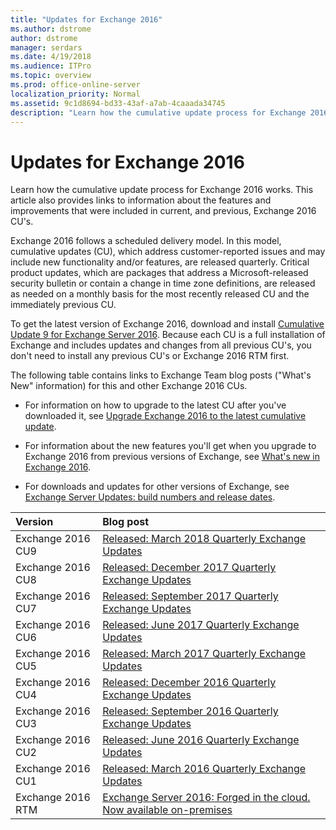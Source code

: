 ```yaml
---
title: "Updates for Exchange 2016"
ms.author: dstrome
author: dstrome
manager: serdars
ms.date: 4/19/2018
ms.audience: ITPro
ms.topic: overview
ms.prod: office-online-server
localization_priority: Normal
ms.assetid: 9c1d8694-bd33-43af-a7ab-4caaada34745
description: "Learn how the cumulative update process for Exchange 2016 works. This article also provides links to information about the features and improvements that were included in current, and previous, Exchange 2016 CU's."
---
```


# Updates for Exchange 2016

Learn how the cumulative update process for Exchange 2016 works. This article also provides links to information about the features and improvements that were included in current, and previous, Exchange 2016 CU's.
  
Exchange 2016 follows a scheduled delivery model. In this model, cumulative updates (CU), which address customer-reported issues and may include new functionality and/or features, are released quarterly. Critical product updates, which are packages that address a Microsoft-released security bulletin or contain a change in time zone definitions, are released as needed on a monthly basis for the most recently released CU and the immediately previous CU.
  
To get the latest version of Exchange 2016, download and install [Cumulative Update 9 for Exchange Server 2016](https://go.microsoft.com/fwlink/p/?linkid=870405). Because each CU is a full installation of Exchange and includes updates and changes from all previous CU's, you don't need to install any previous CU's or Exchange 2016 RTM first.
  
The following table contains links to Exchange Team blog posts ("What's New" information) for this and other Exchange 2016 CUs.
  
- For information on how to upgrade to the latest CU after you've downloaded it, see [Upgrade Exchange 2016 to the latest cumulative update](../plan-and-deploy/install-cumulative-updates.md).
    
- For information about the new features you'll get when you upgrade to Exchange 2016 from previous versions of Exchange, see [What's new in Exchange 2016](new-features.md).
    
- For downloads and updates for other versions of Exchange, see [Exchange Server Updates: build numbers and release dates](https://go.microsoft.com/fwlink/p/?LinkId=512549).
    
|**Version**|**Blog post**|
|:-----|:-----|
|Exchange 2016 CU9  <br/> |[Released: March 2018 Quarterly Exchange Updates](https://go.microsoft.com/fwlink/p/?linkid=870404) <br/> |
|Exchange 2016 CU8  <br/> |[Released: December 2017 Quarterly Exchange Updates](https://go.microsoft.com/fwlink/p/?linkid=865293) <br/> |
|Exchange 2016 CU7  <br/> |[Released: September 2017 Quarterly Exchange Updates](https://go.microsoft.com/fwlink/p/?linkid=858936) <br/> |
|Exchange 2016 CU6  <br/> |[Released: June 2017 Quarterly Exchange Updates](https://go.microsoft.com/fwlink/p/?linkid=852170) <br/> |
|Exchange 2016 CU5  <br/> |[Released: March 2017 Quarterly Exchange Updates](https://go.microsoft.com/fwlink/p/?linkid=845203) <br/> |
|Exchange 2016 CU4  <br/> |[Released: December 2016 Quarterly Exchange Updates](https://go.microsoft.com/fwlink/p/?linkid=837801) <br/> |
|Exchange 2016 CU3  <br/> |[Released: September 2016 Quarterly Exchange Updates](https://go.microsoft.com/fwlink/p/?LinkId=827208) <br/> |
|Exchange 2016 CU2  <br/> |[Released: June 2016 Quarterly Exchange Updates](https://go.microsoft.com/fwlink/p/?LinkId=808655) <br/> |
|Exchange 2016 CU1  <br/> |[Released: March 2016 Quarterly Exchange Updates](https://go.microsoft.com/fwlink/p/?LinkId=747752) <br/> |
|Exchange 2016 RTM  <br/> |[Exchange Server 2016: Forged in the cloud. Now available on-premises](https://go.microsoft.com/fwlink/p/?LinkId=747751) <br/> |
   

